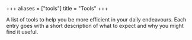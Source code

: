 +++
aliases = ["tools"]
title = "Tools"
+++

A list of tools to help you be more efficient in your daily endeavours. 
Each entry goes with a short description of what to expect and why you might find it useful.

